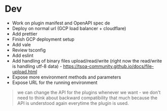 # Dev
- Work on plugin manifest and OpenAPI spec de
- Deploy on normal url (GCP load balancer + cloudflare)
- Add prettier
- Finish GCP deployment setup
- Add vale
- Review tsconfig
- Add eslint
- Add handling of binary files upload/read/write (right now the read/write is handling utf-8 data) - https://tsoa-community.github.io/docs/file-upload.html
- Expose more environment methods and parameters
- Expose URL for the running environment

> we can change the API for the plugins whenever we want - we don't need to think about backward compatibility that much because the API is understood again everytime the plugin is used.
